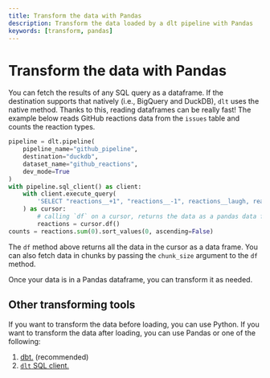 ```yaml
---
title: Transform the data with Pandas
description: Transform the data loaded by a dlt pipeline with Pandas
keywords: [transform, pandas]
---
```


# Transform the data with Pandas

You can fetch the results of any SQL query as a dataframe. If the destination supports that
natively (i.e., BigQuery and DuckDB), `dlt` uses the native method. Thanks to this, reading
dataframes can be really fast! The example below reads GitHub reactions data from the `issues` table and
counts the reaction types.

```py
pipeline = dlt.pipeline(
    pipeline_name="github_pipeline",
    destination="duckdb",
    dataset_name="github_reactions",
    dev_mode=True
)
with pipeline.sql_client() as client:
    with client.execute_query(
        'SELECT "reactions__+1", "reactions__-1", reactions__laugh, reactions__hooray, reactions__rocket FROM issues'
    ) as cursor:
        # calling `df` on a cursor, returns the data as a pandas data frame
        reactions = cursor.df()
counts = reactions.sum(0).sort_values(0, ascending=False)
```

The `df` method above returns all the data in the cursor as a data frame. You can also fetch data in
chunks by passing the `chunk_size` argument to the `df` method.

Once your data is in a Pandas dataframe, you can transform it as needed.

## Other transforming tools

If you want to transform the data before loading, you can use Python. If you want to transform the
data after loading, you can use Pandas or one of the following:

1. [dbt.](dbt/dbt.md) (recommended)
2. [`dlt` SQL client.](sql.md)

